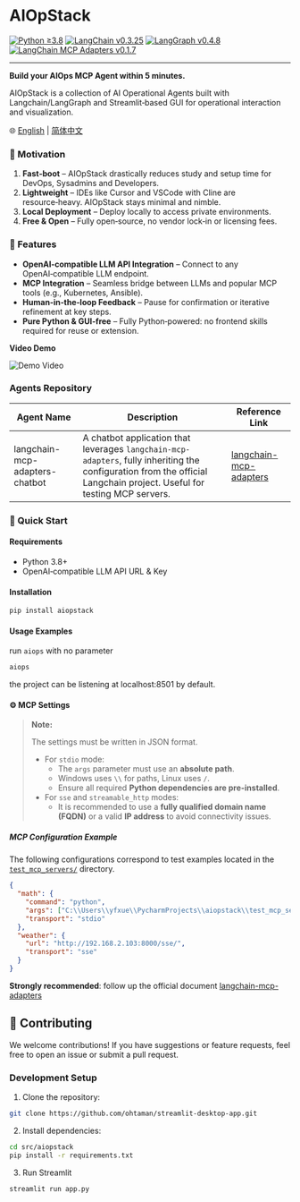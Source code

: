# AIOpStack

[![Python ≥3.8](https://img.shields.io/badge/python-3.8%2B-brightgreen.svg)](https://www.python.org/)
[![LangChain v0.3.25](https://img.shields.io/badge/LangChain-0.3.25-blue.svg)](https://pypi.org/project/langchain/)
[![LangGraph v0.4.8](https://img.shields.io/badge/LangGraph-0.4.8-orange.svg)](https://pypi.org/project/langgraph/)
[![LangChain MCP Adapters v0.1.7](https://img.shields.io/badge/LangChain--MCP--Adapters-0.1.7-purple.svg)](https://pypi.org/project/langchain-mcp-adapters/)

---
**Build your AIOps MCP Agent within 5 minutes.**

AIOpStack is a collection of AI Operational Agents built with Langchain/LangGraph and Streamlit‑based GUI for operational interaction and visualization.

🌐 [English](README.md) | [简体中文](README.zh.md)

### 🎯 Motivation

1. **Fast‑boot** – AIOpStack drastically reduces study and setup time for DevOps, Sysadmins and Developers.   
2. **Lightweight** – IDEs like Cursor and VSCode with Cline are resource‑heavy. AIOpStack stays minimal and nimble.  
3. **Local Deployment** – Deploy locally to access private environments.  
4. **Free & Open** – Fully open‑source, no vendor lock‑in or licensing fees.

### 🚀 Features

- **OpenAI‑compatible LLM API Integration** – Connect to any OpenAI‑compatible LLM endpoint.  
- **MCP Integration** – Seamless bridge between LLMs and popular MCP tools (e.g., Kubernetes, Ansible).  
- **Human‑in‑the‑loop Feedback** – Pause for confirmation or iterative refinement at key steps.  
- **Pure Python & GUI‑free** – Fully Python‑powered: no frontend skills required for reuse or extension.

**Video Demo**

![Demo Video](media/demo_en.gif)

### Agents Repository
| Agent Name                     | Description                                                                                                                                                  | Reference Link                                                                                          |
|--------------------------------|--------------------------------------------------------------------------------------------------------------------------------------------------------------|----------------------------------------------------------------------------------------------------------|
| langchain-mcp-adapters-chatbot | A chatbot application that leverages `langchain-mcp-adapters`, fully inheriting the configuration from the official Langchain project. Useful for testing MCP servers. | [langchain-mcp-adapters](https://github.com/langchain-ai/langchain-mcp-adapters/blob/main/README.md)    |



### 📖 Quick Start

#### Requirements

- Python 3.8+  
- OpenAI‑compatible LLM API URL & Key

#### Installation

```bash
pip install aiopstack
```

#### Usage Examples
run `aiops` with no parameter
```bash
aiops
```
the project can be listening at localhost:8501 by default.

#### ⚙️ MCP Settings

> **Note:**
> 
> The settings must be written in JSON format.
> - For `stdio` mode:
>   - The `args` parameter must use an **absolute path**.
>   - Windows uses `\\` for paths, Linux uses `/`.
>   - Ensure all required **Python dependencies are pre-installed**.
> - For `sse` and `streamable_http` modes:
>   - It is recommended to use a **fully qualified domain name (FQDN)** or a valid **IP address** to avoid connectivity issues.

##### MCP Configuration Example 
The following configurations correspond to test examples located in the [`test_mcp_servers/`](./test_mcp_servers/) directory.
```json
{
  "math": {
    "command": "python",
    "args": ["C:\\Users\\yfxue\\PycharmProjects\\aiopstack\\test_mcp_server\\math_server.py"],
    "transport": "stdio"
  },
  "weather": {
    "url": "http://192.168.2.103:8000/sse/",
    "transport": "sse"
  }
}
```
**Strongly recommended**: follow up the official document [langchain-mcp-adapters](https://github.com/langchain-ai/langchain-mcp-adapters/blob/main/README.md)

## 🤝 Contributing

We welcome contributions! If you have suggestions or feature requests, feel free to open an issue or submit a pull request.

### Development Setup

1. Clone the repository:

```bash
git clone https://github.com/ohtaman/streamlit-desktop-app.git
```

2. Install dependencies:

```bash
cd src/aiopstack
pip install -r requirements.txt
```

3. Run Streamlit
```bash
streamlit run app.py
```


